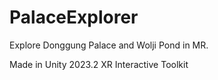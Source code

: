 # PalaceExplorer
Explore Donggung Palace and Wolji Pond in MR. 

Made in Unity 2023.2
XR Interactive Toolkit